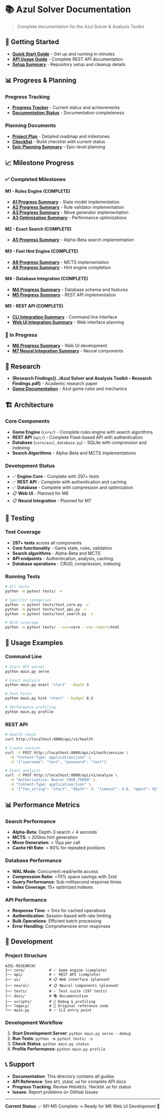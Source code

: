 # 📚 Azul Solver Documentation

> Complete documentation for the Azul Solver & Analysis Toolkit

## 🚀 Getting Started

- **[Quick Start Guide](QUICK_START.md)** - Get up and running in minutes
- **[API Usage Guide](API_USAGE.md)** - Complete REST API documentation
- **[Setup Summary](SETUP_SUMMARY.md)** - Repository setup and cleanup details

## 📊 Progress & Planning

### Progress Tracking
- **[Progress Tracker](../PROGRESS_TRACKER.md)** - Current status and achievements
- **[Documentation Status](DOCUMENTATION_STATUS.md)** - Documentation completeness

### Planning Documents
- **[Project Plan](planning/project_plan.md)** - Detailed roadmap and milestones
- **[Checklist](planning/checklist.md)** - Build checklist with current status
- **[Epic Planning Summary](planning/EPIC_PLANNING_SUMMARY.md)** - Epic-level planning

## 📈 Milestone Progress

### ✅ Completed Milestones

#### **M1 - Rules Engine (COMPLETE)**
- **[A1 Progress Summary](progress/A1_PROGRESS_SUMMARY.md)** - State model implementation
- **[A2 Progress Summary](progress/A2_PROGRESS_SUMMARY.md)** - Rule validator implementation
- **[A3 Progress Summary](progress/A3_PROGRESS_SUMMARY.md)** - Move generator implementation
- **[A3 Optimization Summary](progress/A3_OPTIMIZATION_SUMMARY.md)** - Performance optimizations

#### **M2 - Exact Search (COMPLETE)**
- **[A5 Progress Summary](progress/A5_PROGRESS_SUMMARY.md)** - Alpha-Beta search implementation

#### **M3 - Fast Hint Engine (COMPLETE)**
- **[A8 Progress Summary](progress/A8_PROGRESS_SUMMARY.md)** - MCTS implementation
- **[A9 Progress Summary](progress/A9_PROGRESS_SUMMARY.md)** - Hint engine completion

#### **M4 - Database Integration (COMPLETE)**
- **[M4 Progress Summary](progress/M4_PROGRESS_SUMMARY.md)** - Database schema and features
- **[M5 Progress Summary](progress/M5_PROGRESS_SUMMARY.md)** - REST API implementation

#### **M5 - REST API (COMPLETE)**
- **[CLI Integration Summary](progress/CLI_INTEGRATION_SUMMARY.md)** - Command line interface
- **[Web UI Integration Summary](progress/WEB_UI_INTEGRATION_SUMMARY.md)** - Web interface planning

### 🚧 In Progress
- **[M6 Progress Summary](progress/M6_PROGRESS_SUMMARY.md)** - Web UI development
- **[M7 Neural Integration Summary](progress/M7_NEURAL_INTEGRATION_SUMMARY.md)** - Neural components

## 🔬 Research

- **[Research Findings](../Azul Solver and Analysis Toolkit – Research Findings.pdf)** - Academic research paper
- **[Game Documentation](research/azul.md)** - Azul game rules and mechanics

## 🏗️ Architecture

### Core Components
- **Game Engine** (`core/`) - Complete rules engine with search algorithms
- **REST API** (`api/`) - Complete Flask-based API with authentication
- **Database** (`core/azul_database.py`) - SQLite with compression and indexing
- **Search Algorithms** - Alpha-Beta and MCTS implementations

### Development Status
- ✅ **Engine Core** - Complete with 297+ tests
- ✅ **REST API** - Complete with authentication and caching
- ✅ **Database** - Complete with compression and optimization
- 📋 **Web UI** - Planned for M6
- 📋 **Neural Integration** - Planned for M7

## 🧪 Testing

### Test Coverage
- **297+ tests** across all components
- **Core functionality** - Game state, rules, validation
- **Search algorithms** - Alpha-Beta and MCTS
- **API endpoints** - Authentication, analysis, caching
- **Database operations** - CRUD, compression, indexing

### Running Tests
```bash
# All tests
python -m pytest tests/ -v

# Specific categories
python -m pytest tests/test_core.py -v
python -m pytest tests/test_api.py -v
python -m pytest tests/test_search.py -v

# With coverage
python -m pytest tests/ --cov=core --cov-report=html
```

## 🚀 Usage Examples

### Command Line
```bash
# Start API server
python main.py serve

# Exact analysis
python main.py exact "start" --depth 3

# Fast hints
python main.py hint "start" --budget 0.2

# Performance profiling
python main.py profile
```

### REST API
```bash
# Health check
curl http://localhost:8000/api/v1/health

# Create session
curl -X POST http://localhost:8000/api/v1/auth/session \
  -H "Content-Type: application/json" \
  -d '{"username": "test", "password": "test"}'

# Exact analysis
curl -X POST http://localhost:8000/api/v1/analyze \
  -H "Authorization: Bearer YOUR_TOKEN" \
  -H "Content-Type: application/json" \
  -d '{"fen_string": "start", "depth": 3, "timeout": 4.0, "agent": 0}'
```

## 📊 Performance Metrics

### Search Performance
- **Alpha-Beta**: Depth-3 search < 4 seconds
- **MCTS**: < 200ms hint generation
- **Move Generation**: < 15µs per call
- **Cache Hit Rate**: > 80% for repeated positions

### Database Performance
- **WAL Mode**: Concurrent read/write access
- **Compression Ratio**: ~70% space savings with Zstd
- **Query Performance**: Sub-millisecond response times
- **Index Coverage**: 15+ optimized indexes

### API Performance
- **Response Time**: < 5ms for cached operations
- **Authentication**: Session-based with rate limiting
- **Bulk Operations**: Efficient batch processing
- **Error Handling**: Comprehensive error responses

## 🔧 Development

### Project Structure
```
AZUL-RESEARCH/
├── core/           # ✅ Game engine (complete)
├── api/            # ✅ REST API (complete)
├── ui/             # 📋 Web interface (planned)
├── neural/         # 📋 Neural components (planned)
├── tests/          # ✅ Test suite (297 tests)
├── docs/           # 📚 Documentation
├── scripts/        # 🔧 Debug & profiling
├── legacy/         # 📜 Original reference code
└── main.py         # ✅ CLI entry point
```

### Development Workflow
1. **Start Development Server**: `python main.py serve --debug`
2. **Run Tests**: `python -m pytest tests/ -v`
3. **Check Status**: `python main.py status`
4. **Profile Performance**: `python main.py profile`

## 📞 Support

- **Documentation**: This directory contains all guides
- **API Reference**: See `API_USAGE.md` for complete API docs
- **Progress Tracking**: Review `PROGRESS_TRACKER.md` for status
- **Issues**: Report problems on GitHub Issues

---

**Current Status**: ✅ M1-M5 Complete → Ready for M6 Web UI Development 🎉 